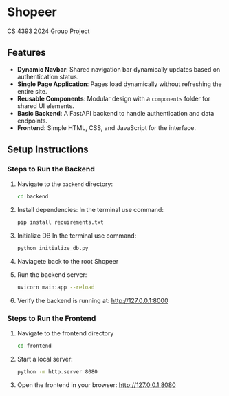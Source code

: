# Shopeer

CS 4393 2024 Group Project 


## Features
- **Dynamic Navbar**: Shared navigation bar dynamically updates based on authentication status.
- **Single Page Application**: Pages load dynamically without refreshing the entire site.
- **Reusable Components**: Modular design with a `components` folder for shared UI elements.
- **Basic Backend**: A FastAPI backend to handle authentication and data endpoints.
- **Frontend**: Simple HTML, CSS, and JavaScript for the interface.

## Setup Instructions

### Steps to Run the Backend
1. Navigate to the `backend` directory:
   ```bash
   cd backend

2. Install dependencies:
    In the terminal use command:
   ```bash
   pip install requirements.txt

4. Initialize DB
   In the terminal use command:
   ```bash
   python initialize_db.py

5. Naviagete back to the root Shopeer
   
6. Run the backend server:
    ```bash
    uvicorn main:app --reload

7. Verify the backend is running at:
    http://127.0.0.1:8000

### Steps to Run the Frontend
1. Navigate to the frontend directory
    ```bash
    cd frontend

2. Start a local server:
    ```bash
    python -m http.server 8080

2. Open the frontend in your browser:
    http://127.0.0.1:8080
